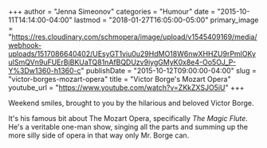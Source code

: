 +++
author = "Jenna Simeonov"
categories = "Humour"
date = "2015-10-11T14:14:00-04:00"
lastmod = "2018-01-27T16:05:00-05:00"
primary_image = "https://res.cloudinary.com/schmopera/image/upload/v1545409169/media/webhook-uploads/1517086640402/UEsyGT1viu0u29HdMO18W6nwXHHZU9rPmlOKyuISmQVn9uFUErBjBKUaTQ81nAfBQDUzv9iygGMyK0x8e4-Oo5OJ_P-Y%3Dw1360-h1360-c"
publishDate = "2015-10-12T09:00:00-04:00"
slug = "victor-borges-mozart-opera"
title = "Victor Borge&#039;s Mozart Opera"
youtube_url = "https://www.youtube.com/watch?v=ZKkZXSJO5iU"
+++

Weekend smiles, brought to you by the hilarious and beloved Victor Borge.

It's his famous bit about The Mozart Opera, specifically *The Magic Flute*. He's a veritable one-man show, singing all the parts and summing up the more silly side of opera in that way only Mr. Borge can. 
